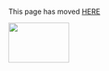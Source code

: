 This page has moved [HERE](https://github.com/Linaro/documentation/blob/master/Reference-Platform/ConsumerEdition/DragonBoard-410c/InstallOERPB-16.03.md) 

<a href="http://96boards.org" target="_blank"><img src="http://i.imgur.com/IjStasg.png" data-canonical-src="http://i.imgur.com/IjStasg.png" width="120" height="80" /></a>